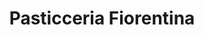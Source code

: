 ---
layout: realizzazione
title: "Pasticceria Fiorentina"
google_maps: "https://maps.app.goo.gl/G4YnJWKhkWoww9g4A"
nome: "Pasticceria Fiorentina"
citta: "Ponte Buggianese"
ordinamento: 30
tipo:
    - pasticceria
    - bar
    - arredamento
slug: "pasticceria-fiorentina"
cartella_foto: "pasticceria-fiorentina"
foto_copertina: "interno-pasticceria.webp"
immagini:
    - banco-e-retrobanco.webp
    - banco.webp
    - dettaglio-vetrina-stiltek.webp
    - interno-pasticceria.webp
---